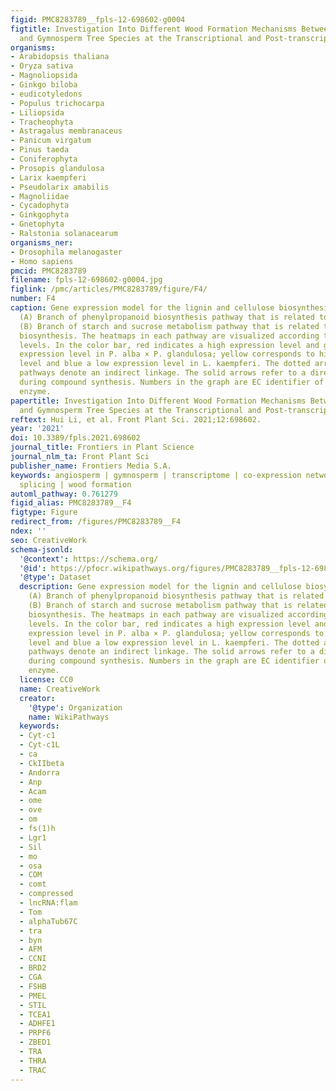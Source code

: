 ```yaml
---
figid: PMC8283789__fpls-12-698602-g0004
figtitle: Investigation Into Different Wood Formation Mechanisms Between Angiosperm
  and Gymnosperm Tree Species at the Transcriptional and Post-transcriptional Level
organisms:
- Arabidopsis thaliana
- Oryza sativa
- Magnoliopsida
- Ginkgo biloba
- eudicotyledons
- Populus trichocarpa
- Liliopsida
- Tracheophyta
- Astragalus membranaceus
- Panicum virgatum
- Pinus taeda
- Coniferophyta
- Prosopis glandulosa
- Larix kaempferi
- Pseudolarix amabilis
- Magnoliidae
- Cycadophyta
- Ginkgophyta
- Gnetophyta
- Ralstonia solanacearum
organisms_ner:
- Drosophila melanogaster
- Homo sapiens
pmcid: PMC8283789
filename: fpls-12-698602-g0004.jpg
figlink: /pmc/articles/PMC8283789/figure/F4/
number: F4
caption: Gene expression model for the lignin and cellulose biosynthesis pathway.
  (A) Branch of phenylpropanoid biosynthesis pathway that is related to lignin biosynthesis.
  (B) Branch of starch and sucrose metabolism pathway that is related to cellulose
  biosynthesis. The heatmaps in each pathway are visualized according to gene expression
  levels. In the color bar, red indicates a high expression level and green a low
  expression level in P. alba × P. glandulosa; yellow corresponds to high expression
  level and blue a low expression level in L. kaempferi. The dotted arrows in the
  pathways denote an indirect linkage. The solid arrows refer to a direct relationship
  during compound synthesis. Numbers in the graph are EC identifier of corresponding
  enzyme.
papertitle: Investigation Into Different Wood Formation Mechanisms Between Angiosperm
  and Gymnosperm Tree Species at the Transcriptional and Post-transcriptional Level.
reftext: Hui Li, et al. Front Plant Sci. 2021;12:698602.
year: '2021'
doi: 10.3389/fpls.2021.698602
journal_title: Frontiers in Plant Science
journal_nlm_ta: Front Plant Sci
publisher_name: Frontiers Media S.A.
keywords: angiosperm | gymnosperm | transcriptome | co-expression network | alternative
  splicing | wood formation
automl_pathway: 0.761279
figid_alias: PMC8283789__F4
figtype: Figure
redirect_from: /figures/PMC8283789__F4
ndex: ''
seo: CreativeWork
schema-jsonld:
  '@context': https://schema.org/
  '@id': https://pfocr.wikipathways.org/figures/PMC8283789__fpls-12-698602-g0004.html
  '@type': Dataset
  description: Gene expression model for the lignin and cellulose biosynthesis pathway.
    (A) Branch of phenylpropanoid biosynthesis pathway that is related to lignin biosynthesis.
    (B) Branch of starch and sucrose metabolism pathway that is related to cellulose
    biosynthesis. The heatmaps in each pathway are visualized according to gene expression
    levels. In the color bar, red indicates a high expression level and green a low
    expression level in P. alba × P. glandulosa; yellow corresponds to high expression
    level and blue a low expression level in L. kaempferi. The dotted arrows in the
    pathways denote an indirect linkage. The solid arrows refer to a direct relationship
    during compound synthesis. Numbers in the graph are EC identifier of corresponding
    enzyme.
  license: CC0
  name: CreativeWork
  creator:
    '@type': Organization
    name: WikiPathways
  keywords:
  - Cyt-c1
  - Cyt-c1L
  - ca
  - CkIIbeta
  - Andorra
  - Anp
  - Acam
  - ome
  - ove
  - om
  - fs(1)h
  - Lgr1
  - Sil
  - mo
  - osa
  - COM
  - comt
  - compressed
  - lncRNA:flam
  - Tom
  - alphaTub67C
  - tra
  - byn
  - AFM
  - CCNI
  - BRD2
  - CGA
  - FSHB
  - PMEL
  - STIL
  - TCEA1
  - ADHFE1
  - PRPF6
  - ZBED1
  - TRA
  - THRA
  - TRAC
---
```

